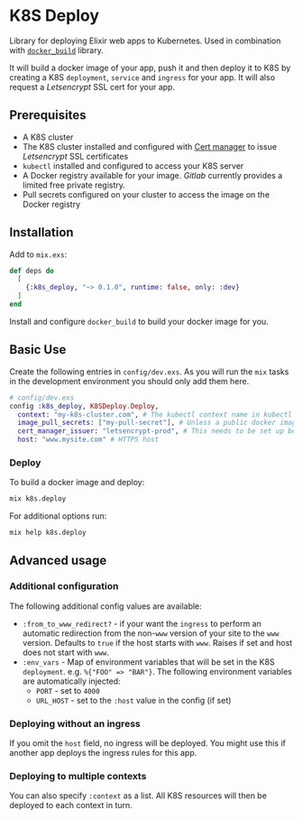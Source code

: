 # K8S Deploy

Library for deploying Elixir web apps to Kubernetes.  Used in combination with [`docker_build`](https://hex.pm/packages/docker_build) library.

It will build a docker image of your app, push it and then deploy it to K8S by creating a K8S `deployment`, `service` and `ingress` for your app. It will also request a *Letsencrypt* SSL cert for your app.

## Prerequisites

  * A K8S cluster
  * The K8S cluster installed and configured with [Cert manager](https://cert-manager.io) to issue *Letsencrypt* SSL certificates
  * `kubectl` installed and configured to access your K8S server
  * A Docker registry available for your image.  *Gitlab* currently provides a limited
  free private registry.
  * Pull secrets configured on your cluster to access the image on the Docker registry

## Installation

Add to `mix.exs`:

```elixir
def deps do
  [
    {:k8s_deploy, "~> 0.1.0", runtime: false, only: :dev}
  ]
end
```

Install and configure `docker_build` to build your docker image for you.


## Basic Use

Create the following entries in `config/dev.exs`.  As you will run the `mix` tasks in the
development environment you should only add them here.

```elixir
# config/dev.exs
config :k8s_deploy, K8SDeploy.Deploy,
  context: "my-k8s-cluster.com", # The kubectl context name in kubectl
  image_pull_secrets: ["my-pull-secret"], # Unless a public docker image is used this must be set up before
  cert_manager_issuer: "letsencrypt-prod", # This needs to be set up before
  host: "www.mysite.com" # HTTPS host
```

### Deploy

To build a docker image and deploy:

```bash
mix k8s.deploy
```

For additional options run:

```bash
mix help k8s.deploy
```

## Advanced usage

### Additional configuration

The following additional config values are available:

  * `:from_to_www_redirect?` - if your want the `ingress` to perform an automatic redirection from the non-`www` version of your site to the `www` version. Defaults to `true` if the host starts with `www`.  Raises if set and host does not start with `www`.
  * `:env_vars` - Map of environment variables that will be set in the K8S `deployment`. e.g. `%{"FOO" => "BAR"}`.  The following
  environment variables are automatically injected:
    * `PORT` - set to `4000`
    * `URL_HOST` - set to the `:host` value in the config (if set)

### Deploying without an ingress

If you omit the `host` field, no ingress will be deployed.  You might use this if another app deploys the ingress
rules for this app.

### Deploying to multiple contexts

You can also specify `:context` as a list.  All K8S resources will then be deployed to each context in turn.
